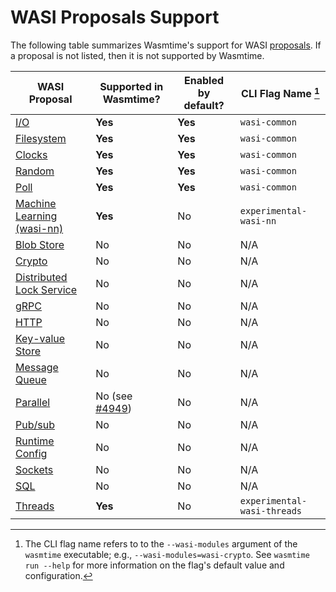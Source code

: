 # WASI Proposals Support

The following table summarizes Wasmtime's support for WASI [proposals]. If a
proposal is not listed, then it is not supported by Wasmtime.

[proposals]: https://github.com/WebAssembly/WASI/blob/main/Proposals.md

| WASI Proposal                          | Supported in Wasmtime?  | Enabled by default?  | CLI Flag Name [^cli]        |
|----------------------------------------|-------------------------|----------------------|-----------------------------|
| [I/O][wasi-io]                         | **Yes**                 | **Yes**              | `wasi-common`               |
| [Filesystem][wasi-filesystem]          | **Yes**                 | **Yes**              | `wasi-common`               |
| [Clocks][wasi-clocks]                  | **Yes**                 | **Yes**              | `wasi-common`               |
| [Random][wasi-random]                  | **Yes**                 | **Yes**              | `wasi-common`               |
| [Poll][wasi-poll]                      | **Yes**                 | **Yes**              | `wasi-common`               |
| [Machine Learning (wasi-nn)][wasi-nn]  | **Yes**                 | No                   | `experimental-wasi-nn`      |
| [Blob Store][wasi-blob-store]          | No                      | No                   | N/A                         |
| [Crypto][wasi-crypto]                  | No                      | No                   | N/A                         |
| [Distributed Lock Service][wasi-distributed-lock-service] | No   | No                   | N/A                         |
| [gRPC][wasi-grpc]                      | No                      | No                   | N/A                         |
| [HTTP][wasi-http]                      | No                      | No                   | N/A                         |
| [Key-value Store][wasi-kv-store]       | No                      | No                   | N/A                         |
| [Message Queue][wasi-message-queue]    | No                      | No                   | N/A                         |
| [Parallel][wasi-parallel]              | No (see [#4949])        | No                   | N/A                         |
| [Pub/sub][wasi-pubsub]                 | No                      | No                   | N/A                         |
| [Runtime Config][wasi-runtime-config]  | No                      | No                   | N/A                         |
| [Sockets][wasi-sockets]                | No                      | No                   | N/A                         |
| [SQL][wasi-sql]                        | No                      | No                   | N/A                         |
| [Threads][wasi-threads]                | **Yes**                 | No                   | `experimental-wasi-threads` |

[^cli]: The CLI flag name refers to to the `--wasi-modules` argument of the
    `wasmtime` executable; e.g., `--wasi-modules=wasi-crypto`. See `wasmtime run
    --help` for more information on the flag's default value and configuration.
[^crypto]: Build Wasmtime with `--features=wasi-crypto` to enable this.

[#4949]: https://github.com/bytecodealliance/wasmtime/pull/4949
[wasi-blob-store]: https://github.com/WebAssembly/wasi-blob-store
[wasi-clocks]: https://github.com/WebAssembly/wasi-clocks
[wasi-classic-command]: https://github.com/WebAssembly/wasi-classic-command
[wasi-crypto]: https://github.com/WebAssembly/wasi-crypto
[wasi-data]: https://github.com/singlestore-labs/wasi-data
[wasi-distributed-lock-service]: https://github.com/WebAssembly/wasi-distributed-lock-service
[wasi-filesystem]: https://github.com/WebAssembly/wasi-filesystem
[wasi-grpc]: https://github.com/WebAssembly/wasi-grpc
[wasi-handle-index]: https://github.com/WebAssembly/wasi-handle-index
[wasi-http]: https://github.com/WebAssembly/wasi-http
[wasi-io]: https://github.com/WebAssembly/wasi-io
[wasi-kv-store]: https://github.com/WebAssembly/wasi-kv-store
[wasi-message-queue]: https://github.com/WebAssembly/wasi-message-queue
[wasi-misc]: https://github.com/WebAssembly/wasi-misc
[wasi-threads]: https://github.com/WebAssembly/wasi-native-threads
[wasi-nn]: https://github.com/WebAssembly/wasi-nn
[wasi-random]: https://github.com/WebAssembly/wasi-random
[wasi-parallel]: https://github.com/WebAssembly/wasi-parallel
[wasi-poll]: https://github.com/WebAssembly/wasi-poll
[wasi-proxy-wasm]: https://github.com/proxy-wasm/spec
[wasi-pubsub]: https://github.com/WebAssembly/wasi-pubsub
[wasi-runtime-config]: https://github.com/WebAssembly/wasi-runtime-config
[wasi-sockets]: https://github.com/WebAssembly/wasi-sockets
[wasi-sql]: https://github.com/WebAssembly/wasi-sql
[wasi-url]: https://github.com/WebAssembly/wasi-url
